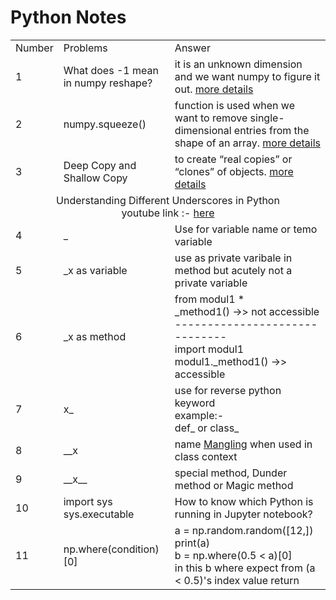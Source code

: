 <h1>Python Notes</h1>

<table id="customers">
  <tr>
    <td>Number</td>
    <td>Problems</td>
    <td>Answer</td>
  </tr>
  
  <tr>
    <td>1</td>
    <td>What does -1 mean in numpy reshape?</td>
    <td>
      it is an unknown dimension and we want numpy to figure it out.
      <a href="https://stackoverflow.com/questions/18691084/what-does-1-mean-in-numpy-reshape">more details</a>
    </td>
  </tr>
  
  <tr>
    <td>2</td>
    <td>numpy.squeeze()</td>
    <td>
      function is used when we want to remove single-dimensional entries from the shape of an array.
      <a href="https://www.geeksforgeeks.org/numpy-squeeze-in-python/">more details</a>
    </td>
  </tr>
  
  <tr>
    <td>3</td>
    <td>Deep Copy and Shallow Copy</td>
    <td>
      to create “real copies” or “clones” of objects.
      <a href="https://www.geeksforgeeks.org/copy-python-deep-copy-shallow-copy/">more details</a>
    </td>
  </tr>
  
  <tr align="center">
    <td colspan="3">
      Understanding Different Underscores in Python <br>
      youtube link :- 
      <a href="https://www.youtube.com/watch?v=M8-aCSeYzkc">here</a>
    </td>
  </tr>
  
  <tr>
    <td>4</td>
    <td>_</td>
    <td>
      Use for variable name or temo variable
    </td>
  </tr>
  
  <tr>
    <td>5</td>
    <td>_x as variable</td>
    <td>
      use as private varibale in method but acutely not a private variable
    </td>
  </tr>
  
  <tr>
    <td>6</td>
    <td>_x as method</td>
    <td>
      from modul1 *<br>
      _method1()  ->> not accessible <br>
      ------------------------------<br>
      import modul1 <br>
      modul1._method1()  ->> accessible
    </td>
  </tr>
  
  <tr>
    <td>7</td>
    <td>x_</td>
    <td>
      use for reverse python keyword <br>
      example:-<br>
      def_ or class_ 
    </td>
  </tr>
  
  <tr>
    <td>8</td>
    <td>__x</td>
    <td>
      name <a href="https://www.geeksforgeeks.org/copy-python-deep-copy-shallow-copy/">Mangling</a> when used in class context
    </td>
  </tr>
  
  <tr>
    <td>9</td>
    <td>__x__</td>
    <td>
      special method, Dunder method or Magic method
    </td>
  </tr>
  
  <tr>
    <td>10</td>
    <td>  import sys<br>
          sys.executable
    </td>
    <td>
      How to know which Python is running in Jupyter notebook?
    </td>
  </tr>
  
  <tr>
    <td>11</td>
    <td>np.where(condition)[0]</td>
    <td>
      a = np.random.random([12,])<br>
      print(a)<br>
      b = np.where(0.5 &lt; a)[0] <br>
      in this b where expect from (a < 0.5)'s index value return
    </td>
  </tr>
  
</table>
